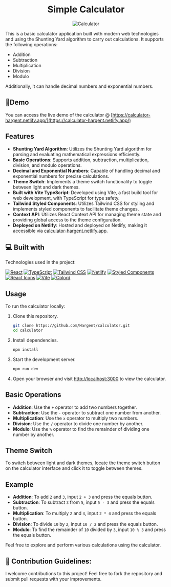 <h1 align="center" id="title">Simple Calculator</h1>


<p align="center"><img src="https://github.com/Hargent/calculator/assets/94790646/a908b7cb-e446-4d2b-a3dc-887d93c04a7c" alt="Calculator" /></p>

<p id="description">This is a basic calculator application built with modern web technologies and using the Shunting Yard algorithm to carry out calculations. It supports the following operations:

- Addition
- Subtraction
- Multiplication
- Division
- Modulo

Additionally, it can handle decimal numbers and exponential numbers.</p>

## 🚀Demo

You can access the live demo of the calculator @ [https://calculator-hargent.netlify.app/](https://calculator-hargent.netlify.app/)


## Features

- **Shunting Yard Algorithm**: Utilizes the Shunting Yard algorithm for parsing and evaluating mathematical expressions efficiently.
- **Basic Operations**: Supports addition, subtraction, multiplication, division, and modulo operations.
- **Decimal and Exponential Numbers**: Capable of handling decimal and exponential numbers for precise calculations.
- **Theme Switch**: Implements a theme switch functionality to toggle between light and dark themes.
- **Built with Vite TypeScript**: Developed using Vite, a fast build tool for web development, with TypeScript for type safety.
- **Tailwind Styled Components**: Utilizes Tailwind CSS for styling and implements styled components to facilitate theme changes.
- **Context API**: Utilizes React Context API for managing theme state and providing global access to the theme configuration.
- **Deployed on Netlify**: Hosted and deployed on Netlify, making it accessible via [calculator-hargent.netlify.app](https://calculator-hargent.netlify.app/).


  
<h2>💻 Built with</h2>

Technologies used in the project:

[![React](https://img.shields.io/badge/React-18.2.0-blue?logo=react)](https://reactjs.org/)
[![TypeScript](https://img.shields.io/badge/TypeScript-5.2.2-blue?logo=typescript)](https://www.typescriptlang.org/)
[![Tailwind CSS](https://img.shields.io/badge/Tailwind_CSS-3.4.1-blue?logo=tailwind-css)](https://tailwindcss.com/)
[![Netlify](https://img.shields.io/badge/Netlify-Deployed-brightgreen?logo=netlify)](https://www.netlify.com/)
[![Styled Components](https://img.shields.io/badge/Styled_Components-6.1.8-pink?logo=styled-components)](https://styled-components.com/)
[![React Icons](https://img.shields.io/badge/React_Icons-5.0.1-blue?logo=react)](https://react-icons.github.io/react-icons/)
[![Vite](https://img.shields.io/badge/Vite-5.1.6-blue?logo=vite)](https://vitejs.dev/)
[![Colord](https://img.shields.io/badge/Colord-2.9.3-blue?logo=colord)](https://github.com/omgovich/colord)

## Usage

To run the calculator locally:

1. Clone this repository.
   ```bash
   git clone https://github.com/Hargent/calculator.git
   cd calculator
2. Install dependencies.
   ```bash
   npm install
3. Start the development server.
   ```bash
   npm run dev
4. Open your browser and visit [http://localhost:3000](http://localhost:3000) to view the calculator.

## Basic Operations

- **Addition**: Use the `+` operator to add two numbers together.
- **Subtraction**: Use the `-` operator to subtract one number from another.
- **Multiplication**: Use the `x` operator to multiply two numbers.
- **Division**: Use the `/` operator to divide one number by another.
- **Modulo**: Use the `%` operator to find the remainder of dividing one number by another.

## Theme Switch

To switch between light and dark themes, locate the theme switch button on the calculator interface and click it to toggle between themes.

## Example

- **Addition**: To add `2` and `3`, input `2 + 3` and press the equals button.
- **Subtraction**: To subtract `3` from `5`, input `5 - 3` and press the equals button.
- **Multiplication**: To multiply `2` and `4`, input `2 * 4` and press the equals button.
- **Division**: To divide `10` by `2`, input `10 / 2` and press the equals button.
- **Modulo**: To find the remainder of `10` divided by `3`, input `10 % 3` and press the equals button.

Feel free to explore and perform various calculations using the calculator.


<h2>🍰 Contribution Guidelines:</h2>

I welcome contributions to this project! Feel free to fork the repository and submit pull requests with your improvements.

  
